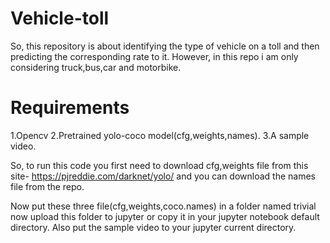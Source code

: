 # Vehicle-toll
So, this repository is about identifying the type of vehicle on a toll and then predicting  the corresponding rate to it.
However, in this repo i am only considering truck,bus,car and motorbike.

# Requirements
 1.Opencv
 2.Pretrained yolo-coco model(cfg,weights,names).
 3.A sample video.

So, to run this code you first need to download cfg,weights file from this site- https://pjreddie.com/darknet/yolo/  and you can download the names file from the repo.

Now put these three file(cfg,weights,coco.names) in a folder named trivial now upload this folder to jupyter or copy it in your jupyter notebook default directory.
Also put the sample video to your jupyter current directory.


